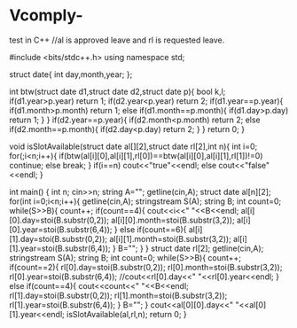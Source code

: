 # Vcomply-
test in C++
//al is approved leave and rl is requested leave.

#include <bits/stdc++.h>
using namespace std;

struct date{
    int day,month,year;
};

int btw(struct date d1,struct date d2,struct date p){
    bool k,l;
    if(d1.year>p.year) return 1;
    if(d2.year<p.year) return 2;
    if(d1.year==p.year){
        if(d1.month>p.month) return 1;
        else if(d1.month==p.month){
            if(d1.day>p.day) return 1;
        }
    }
    if(d2.year==p.year){
        if(d2.month<p.month) return 2;
        else if(d2.month==p.month){
            if(d2.day<p.day) return 2;
        }
    }
    return 0;
}

void isSlotAvailable(struct date al[][2],struct date rl[2],int n){
    int i=0;
    for(;i<n;i++){
        if(btw(al[i][0],al[i][1],rl[0])==btw(al[i][0],al[i][1],rl[1])!=0) continue;
        else break;
    }
    if(i==n) cout<<"true"<<endl;
    else cout<<"false"<<endl;
}

int main() {
	int n;
	cin>>n;
	string A="";
	getline(cin,A);
	struct date al[n][2];
	for(int i=0;i<n;i++){
	    getline(cin,A);
	    stringstream S(A);
	    string B;
	    int count=0;
	    while(S>>B){
	        count++;
	        if(count==4){
	            cout<<i<<" "<<B<<endl;
	            al[i][0].day=stoi(B.substr(0,2));
	            al[i][0].month=stoi(B.substr(3,2));
	            al[i][0].year=stoi(B.substr(6,4));
	        }
	        else if(count==6){
	            al[i][1].day=stoi(B.substr(0,2));
	            al[i][1].month=stoi(B.substr(3,2));
	            al[i][1].year=stoi(B.substr(6,4));
	        }
	        B="";
	    }
	}
	struct date rl[2];
	getline(cin,A);
	stringstream S(A);
	string B;
	int count=0;
	while(S>>B){
	        count++;
	        if(count==2){
	            rl[0].day=stoi(B.substr(0,2));
	            rl[0].month=stoi(B.substr(3,2));
	            rl[0].year=stoi(B.substr(6,4));
	            //cout<<rl[0].day<<" "<<rl[0].year<<endl;
	        }
	        else if(count==4){
	            cout<<count<<" "<<B<<endl;
	            rl[1].day=stoi(B.substr(0,2));
	            rl[1].month=stoi(B.substr(3,2));
	            rl[1].year=stoi(B.substr(6,4));
	        }
	        B="";
	}
	cout<<al[0][0].day<<" "<<al[0][1].year<<endl;
	isSlotAvailable(al,rl,n);
	return 0;
}
